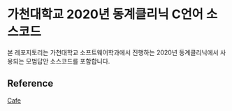 # 가천대학교 2020년 동계클리닉 C언어 소스코드
본 레포지토리는 가천대학교 소프트웨어학과에서 진행하는 2020년 동계클리닉에서 사용되는 모범답안 소스코드를 포함합니다.

## Reference
[Cafe](https://cafe.naver.com/gachonswdm20wclinicc)

